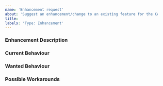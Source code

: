 ```yaml
---
name: 'Enhancement request'
about: 'Suggest an enhancement/change to an existing feature for the Cosmos DB Extension'
title:
labels: 'Type: Enhancement'
---
```


<!-- Please use markdown (https://guides.github.com/features/mastering-markdown/) semantics throughout the enhancement description. -->

### Enhancement Description

<!-- Please provide a description of the feature you envision. -->

### Current Behaviour

<!-- Please share the current behaviour of the Mongo Extension around this topic, if applicable. -->

### Wanted Behaviour

<!-- Please describe the desired outcome through the Mongo Extension around the suggested enhancement. -->

### Possible Workarounds

<!-- If applicable, share any workarounds for the described enhancement. -->
